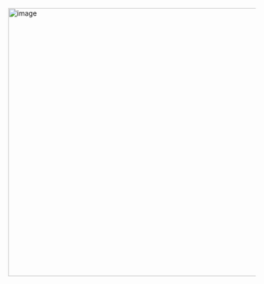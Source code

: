 <img width="1320" height="547" alt="image" src="https://github.com/user-attachments/assets/bae7a760-426c-4840-9a60-b80d836f4485" />
